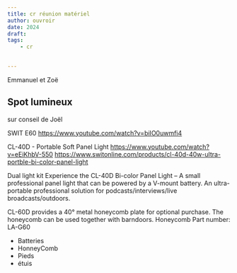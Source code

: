 ```yaml
---
title: cr réunion matériel
author: ouvroir
date: 2024
draft: 
tags:
    - cr
    

---
```


Emmanuel et Zoë 

## Spot lumineux

sur conseil de Joël

SWIT E60
https://www.youtube.com/watch?v=biIO0uwmfi4

CL-40D - Portable Soft Panel Light
https://www.youtube.com/watch?v=eEiKhbV-550
https://www.switonline.com/products/cl-40d-40w-ultra-portble-bi-color-panel-light

Dual light kit
Experience the CL-40D Bi-color Panel Light – A small professional panel light that can be powered by a V-mount battery. An ultra-portable professional solution for podcasts/interviews/live broadcasts/outdoors.


CL-60D provides a 40° metal honeycomb plate for optional purchase. The honeycomb can be used together with barndoors.
Honeycomb Part number: LA-G60

- Batteries
- HonneyComb
- Pieds
- étuis
